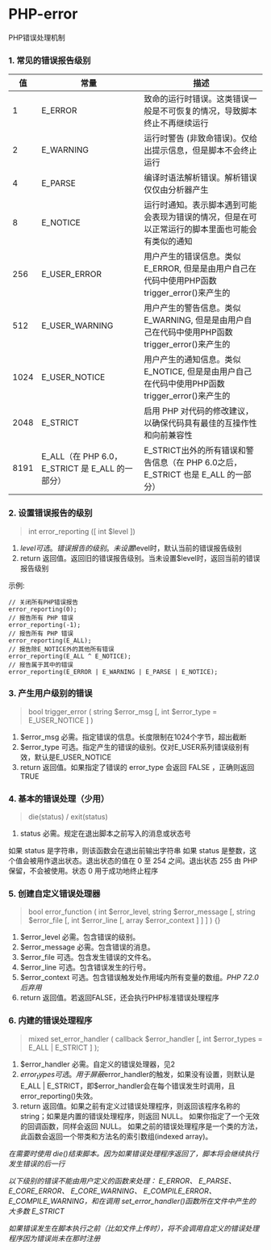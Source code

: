 # PHP-error

PHP错误处理机制

### 1. 常见的错误报告级别

  | 值 | 常量 | 描述 |
  | - | - | - |
  | 1 | E_ERROR | 致命的运行时错误。这类错误一般是不可恢复的情况，导致脚本终止不再继续运行 |
  | 2 | E_WARNING | 运行时警告 (非致命错误)。仅给出提示信息，但是脚本不会终止运行 |
  | 4 | E_PARSE  | 编译时语法解析错误。解析错误仅仅由分析器产生 |
  | 8 | E_NOTICE | 运行时通知。表示脚本遇到可能会表现为错误的情况，但是在可以正常运行的脚本里面也可能会有类似的通知 |
  | 256 | E_USER_ERROR | 用户产生的错误信息。类似 E_ERROR, 但是是由用户自己在代码中使用PHP函数 trigger_error()来产生的 |
  | 512 | E_USER_WARNING | 用户产生的警告信息。类似 E_WARNING, 但是是由用户自己在代码中使用PHP函数 trigger_error()来产生的 |
  | 1024 | E_USER_NOTICE | 用户产生的通知信息。类似 E_NOTICE, 但是是由用户自己在代码中使用PHP函数 trigger_error()来产生的 |
  | 2048 | E_STRICT | 启用 PHP 对代码的修改建议，以确保代码具有最佳的互操作性和向前兼容性 |
  | 8191 | E_ALL（在 PHP 6.0，E_STRICT 是 E_ALL 的一部分） | E_STRICT出外的所有错误和警告信息（在 PHP 6.0之后，E_STRICT 也是 E_ALL 的一部分） |

### 2. 设置错误报告的级别

  > int error_reporting ([ int $level ])

  1. $level 可选。错误报告的级别。未设置$level时，默认当前的错误报告级别
  2. return 返回值。返回旧的错误报告级别。当未设置$level时，返回当前的错误报告级别

示例:
 ```
 // 关闭所有PHP错误报告
 error_reporting(0);
 // 报告所有 PHP 错误
 error_reporting(-1);
 // 报告所有 PHP 错误
 error_reporting(E_ALL);
 // 报告除E_NOTICE外的其他所有错误
 error_reporting(E_ALL ^ E_NOTICE);
 // 报告属于其中的错误
 error_reporting(E_ERROR | E_WARNING | E_PARSE | E_NOTICE);
 ```

### 3. 产生用户级别的错误

  > bool trigger_error ( string $error_msg [, int $error_type = E_USER_NOTICE ] )

  1. $error_msg 必需。指定错误的信息。长度限制在1024个字节，超出截断
  2. $error_type 可选。指定产生的错误的级别。仅对E_USER系列错误级别有效，默认是E_USER_NOTICE
  3. return 返回值。如果指定了错误的 error_type 会返回 FALSE ，正确则返回 TRUE

### 4. 基本的错误处理（少用）

  > die(status) / exit(status) 

  1. status 必需。规定在退出脚本之前写入的消息或状态号

  如果 status 是字符串，则该函数会在退出前输出字符串
  如果 status 是整数，这个值会被用作退出状态。退出状态的值在 0 至 254 之间。退出状态 255 由 PHP 保留，不会被使用。状态 0 用于成功地终止程序

### 5. 创建自定义错误处理器

  > bool error_function ( int $error_level, string $error_message [, string $error_file [, int $error_line [, array $error_context ] ] ] ) {}

  1. $error_level	 必需。包含错误的级别。
  2. $error_message	必需。包含错误的消息。
  3. $error_file	可选。包含发生错误的文件名。
  4. $error_line	可选。包含错误发生的行号。
  5. $error_context	可选。包含错误触发处作用域内所有变量的数组。*PHP 7.2.0后弃用*
  6. return 返回值。若返回FALSE，还会执行PHP标准错误处理程序

### 6. 内建的错误处理程序

  > mixed set_error_handler ( callback $error_handler [, int $error_types = E_ALL | E_STRICT ] );

  1. $error_handler 必需。自定义的错误处理器，见2
  2. $error_types 可选。用于屏蔽$error_handler的触发，如果没有设置，则默认是E_ALL | E_STRICT，即$error_handler会在每个错误发生时调用，且error_reporting()失效。
  3. return 返回值。如果之前有定义过错误处理程序，则返回该程序名称的 string；如果是内置的错误处理程序，则返回 NULL。 如果你指定了一个无效的回调函数，同样会返回 NULL。 如果之前的错误处理程序是一个类的方法，此函数会返回一个带类和方法名的索引数组(indexed array)。

  *在需要时使用 die()结束脚本。因为如果错误处理程序返回了，脚本将会继续执行发生错误的后一行*

  *以下级别的错误不能由用户定义的函数来处理： E_ERROR、 E_PARSE、 E_CORE_ERROR、 E_CORE_WARNING、 E_COMPILE_ERROR、 E_COMPILE_WARNING，和在调用 set_error_handler()函数所在文件中产生的大多数 E_STRICT*

  *如果错误发生在脚本执行之前（比如文件上传时），将不会调用自定义的错误处理程序因为错误尚未在那时注册*